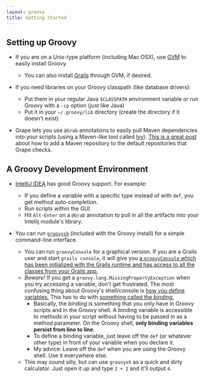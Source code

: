 ```yaml
---
layout: groovy
title: Getting Started
---
```


## Setting up Groovy

*   If you are on a Unix-type platform (including Mac OSX), use [GVM](http://gvmtool.net/) to easily install Groovy.
    *   You can also install [Grails](http://grails.org/) through GVM, if desired.

*   If you need libraries on your Groovy classpath (like database drivers):
    *   Put them in your regular Java `$CLASSPATH` environment variable or run Groovy with a `-cp` option (just like Java) 
    *   Put it in your `~/.groovy/lib` directory (create the directory if it doesn't exist)

*   Grape lets you use `@Grab` annotations to easily pull Maven dependencies into your scripts (using a Maven-like tool called [Ivy](http://ant.apache.org/ivy/)). [This is a great post](http://ingorichter.blogspot.com/2012/05/grape-adding-repo-to-ivy-configuration.html) about how to add a Maven repository to the default repositories that Grape checks.


## A Groovy Development Environment

*   [IntelliJ IDEA](http://www.jetbrains.com/idea/) has good Groovy support. For example:
    *   If you define a variable with a specific type instead of with `def`, you get method auto-completion.
    *   Run scripts within the GUI.
    *   Hit `Alt-Enter` on a `@Grab` annotation to pull in all the artifacts into your Intellij module's library.

*   You can run [`groovysh`](http://groovy.codehaus.org/Groovy+Shell) (included with the Groovy install) for a simple command-line interface.
    *   You can run `groovyConsole` for a graphical version. If you are a Grails user and start `grails console`, it will give you [a `groovyConsole` which has been initialized with the Grails runtime and has access to all the classes from your Grails app.](http://grails.org/doc/2.0.4/ref/Command%20Line/console.html)
    *   *Beware!* If you get a `groovy.lang.MissingPropertyException` when you try accessing a variable, don't get frustrated.  The most confusing thing about Groovy's shell/console is [how you define variables.](http://groovy.codehaus.org/Groovy+Shell#GroovyShell-Variables) This has to do with [something called the *binding*.](http://groovy.codehaus.org/Scoping+and+the+Semantics+of+%22def%22)
        *   Basically, the binding is something that you only have in Groovy scripts and in the Groovy shell.  A binding variable is accessible to methods in your script without having to be passed in as a method parameter.  On the Groovy shell, **only binding variables persist from line to line**.
        *   To define a binding variable, just leave off the `def` (or whatever other type) in front of your variable when you declare it. 
        *   My advice: Leave off the `def` when you are using the Groovy shell. Use it everywhere else.
    *   This may sound silly, but can use `groovysh` as a quick and dirty calculator. Just open it up and type `2 + 2` and it'll output `4`. 
  
